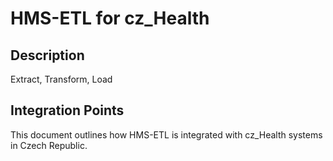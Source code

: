 # HMS-ETL for cz_Health

## Description

Extract, Transform, Load

## Integration Points

This document outlines how HMS-ETL is integrated with cz_Health systems in Czech Republic.
